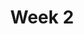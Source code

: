 ---
title: Week 2
days:
  - date: 2019-09-02
    events:
      "**Lab**{: .label } Lab 2 (TBD)":
  - date: 2019-09-03
    events:
      "[Probability and Data Design I](#)":
  - date: 2019-09-04
    events:
      "**Discussion**{: .label } Discussion 2":
  - date: 2019-09-05
    events:
      "[Probability and Data Design II](#)":
---